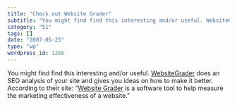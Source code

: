 ```yaml
---
title: "Check out Website Grader"
subtitle: "You might find find this interesting and/or useful. WebsiteGrader d..."
category: "51"
tags: []
date: "2007-05-25"
type: "wp"
wordpress_id: 1266
---
```

You might find find this interesting and/or useful. [WebsiteGrader](http://www.websitegrader.com/) does an SEO analysis of your site and gives you ideas on how to make it better. According to their site: “[Website Grader](http://www.websitegrader.com) is a software tool to help measure the marketing effectiveness of a website.”
